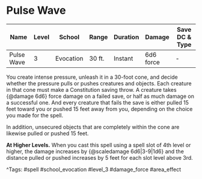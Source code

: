 # Pulse Wave

| Name | Level | School | Range | Duration | Damage | Save DC & Type |
|------|-------|--------|-------|----------|--------|----------------|
| Pulse Wave | 3 | Evocation | 30 ft. | Instant | 6d6 force | - |

You create intense pressure, unleash it in a 30-foot cone, and decide whether the pressure pulls or pushes creatures and objects. Each creature in that cone must make a Constitution saving throw. A creature takes {@damage 6d6} force damage on a failed save, or half as much damage on a successful one. And every creature that fails the save is either pulled 15 feet toward you or pushed 15 feet away from you, depending on the choice you made for the spell.

In addition, unsecured objects that are completely within the cone are likewise pulled or pushed 15 feet.

**At Higher Levels.** When you cast this spell using a spell slot of 4th level or higher, the damage increases by {@scaledamage 6d6|3-9|1d6} and the distance pulled or pushed increases by 5 feet for each slot level above 3rd.

^Tags: #spell #school_evocation #level_3 #damage_force #area_effect